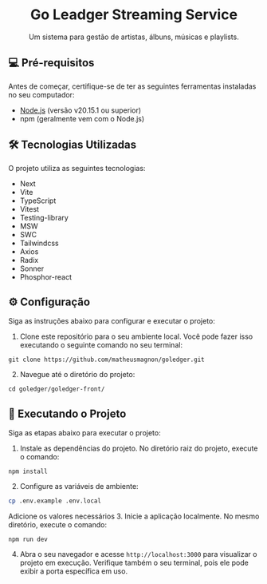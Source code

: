 <h1 align="center">Go Leadger Streaming Service </h1>

<p align="center">
  Um sistema para gestão de artistas, álbuns, músicas e playlists. 
</p>

## 💻 Pré-requisitos

Antes de começar, certifique-se de ter as seguintes ferramentas instaladas no seu computador:

- [Node.js](https://nodejs.org) (versão v20.15.1 ou superior)
- npm (geralmente vem com o Node.js)

## 🛠️ Tecnologias Utilizadas

O projeto utiliza as seguintes tecnologias:

- Next
- Vite
- TypeScript
- Vitest
- Testing-library
- MSW
- SWC
- Tailwindcss
- Axios
- Radix
- Sonner
- Phosphor-react

## ⚙️ Configuração

Siga as instruções abaixo para configurar e executar o projeto:

1. Clone este repositório para o seu ambiente local. Você pode fazer isso executando o seguinte comando no seu terminal:
```
git clone https://github.com/matheusmagnon/goledger.git
```
2. Navegue até o diretório do projeto:
```
cd goledger/goledger-front/
```


## 🚀 Executando o Projeto

Siga as etapas abaixo para executar o projeto:

1. Instale as dependências do projeto. No diretório raiz do projeto, execute o comando:
```
npm install
```
2. Configure as variáveis de ambiente:
```bash
cp .env.example .env.local
```
Adicione os valores necessários
3. Inicie a aplicação localmente. No mesmo diretório, execute o comando:
```
npm run dev
```
4. Abra o seu navegador e acesse `http://localhost:3000` para visualizar o projeto em execução. Verifique também o seu terminal, pois ele pode exibir a porta específica em uso.